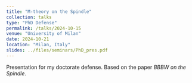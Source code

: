 ```yaml
---
title: "M-theory on the Spindle"
collection: talks
type: "PhD Defense"
permalink: /talks/2024-10-15
venue: "University of Milan"
date: 2024-10-21
location: "Milan, Italy"
slides: ../files/seminars/PhD_pres.pdf
---
```


Presentation for my doctorate defense. Based on the paper *BBBW on the Spindle*.